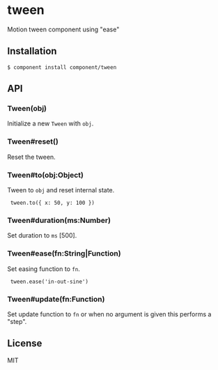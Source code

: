 
# tween

  Motion tween component using &quot;ease&quot;

## Installation

    $ component install component/tween

## API

### Tween(obj)

  Initialize a new `Tween` with `obj`.

### Tween#reset()

  Reset the tween.

### Tween#to(obj:Object)

  Tween to `obj` and reset internal state.
  
     tween.to({ x: 50, y: 100 })

### Tween#duration(ms:Number)

  Set duration to `ms` [500].

### Tween#ease(fn:String|Function)

  Set easing function to `fn`.
  
     tween.ease('in-out-sine')

### Tween#update(fn:Function)

  Set update function to `fn` or 
  when no argument is given this performs
  a "step".

## License

  MIT
